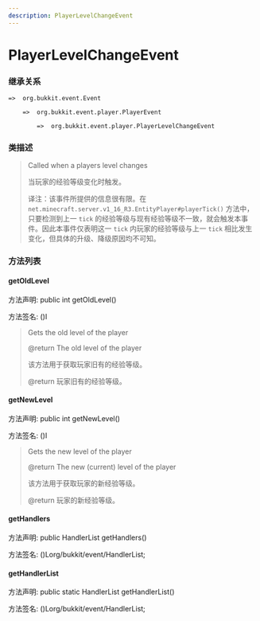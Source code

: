 ```yaml
---
description: PlayerLevelChangeEvent
---
```


# PlayerLevelChangeEvent

### 继承关系

    =>  org.bukkit.event.Event

        =>  org.bukkit.event.player.PlayerEvent

            =>  org.bukkit.event.player.PlayerLevelChangeEvent

### 类描述

> Called when a players level changes
> 
> <p>
> 
> 当玩家的经验等级变化时触发。
> 
> <p>
> 
> 译注：该事件所提供的信息很有限。在 `net.minecraft.server.v1_16_R3.EntityPlayer#playerTick()` 方法中，只要检测到上一 `tick` 的经验等级与现有经验等级不一致，就会触发本事件。因此本事件仅表明这一 `tick` 内玩家的经验等级与上一 `tick` 相比发生变化，但具体的升级、降级原因均不可知。

### 方法列表

#### getOldLevel

方法声明: public int getOldLevel()

方法签名: ()I

> Gets the old level of the player
> 
> @return The old level of the player
> 
> <p>
> 
> 该方法用于获取玩家旧有的经验等级。
> 
> @return 玩家旧有的经验等级。

#### getNewLevel

方法声明: public int getNewLevel()

方法签名: ()I

> Gets the new level of the player
> 
> @return The new (current) level of the player
> 
> <p>
> 
> 该方法用于获取玩家的新经验等级。
> 
> @return 玩家的新经验等级。

#### getHandlers

方法声明: public HandlerList getHandlers()

方法签名: ()Lorg/bukkit/event/HandlerList;

#### getHandlerList

方法声明: public static HandlerList getHandlerList()

方法签名: ()Lorg/bukkit/event/HandlerList;